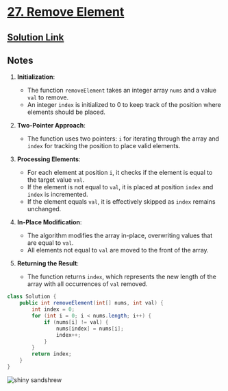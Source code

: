 # [27. Remove Element](https://leetcode.com/problems/remove-element/description/)

## [Solution Link](https://leetcode.com/submissions/detail/1582601369/)

## Notes

1. **Initialization**:
   - The function `removeElement` takes an integer array `nums` and a value `val` to remove.
   - An integer `index` is initialized to 0 to keep track of the position where elements should be placed.

2. **Two-Pointer Approach**:
   - The function uses two pointers: `i` for iterating through the array and `index` for tracking the position to place valid elements.

3. **Processing Elements**:
   - For each element at position `i`, it checks if the element is equal to the target value `val`.
   - If the element is not equal to `val`, it is placed at position `index` and `index` is incremented.
   - If the element equals `val`, it is effectively skipped as `index` remains unchanged.

4. **In-Place Modification**:
   - The algorithm modifies the array in-place, overwriting values that are equal to `val`.
   - All elements not equal to `val` are moved to the front of the array.

5. **Returning the Result**:
   - The function returns `index`, which represents the new length of the array with all occurrences of `val` removed.

```java
class Solution {
    public int removeElement(int[] nums, int val) {
        int index = 0;
        for (int i = 0; i < nums.length; i++) {
            if (nums[i] != val) {
                nums[index] = nums[i];
                index++;
            }
        }
        return index;
    }
}
```

![shiny sandshrew](https://projectpokemon.org/images/shiny-sprite/sandshrew.gif)
